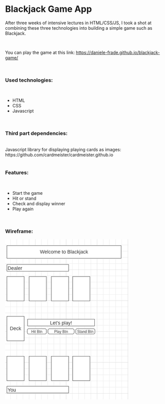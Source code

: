 <h1>Blackjack Game App</h1>


After three weeks of intensive lectures in HTML/CSS/JS, I took a shot at combining these three technologies into building a simple game such as Blackjack.

<br>

You can play the game at this link: https://daniele-frade.github.io/blackjack-game/

<br>

<h3>Used technologies:</h3>
<br>
<ul>
    <li>HTML</li>
    <li>CSS</li>
    <li>Javascript</li>
</ul>

<br>

<h3>Third part dependencies:</h3>
<br>
Javascript library for displaying playing cards as images: https://github.com/cardmeister/cardmeister.github.io

<br>
<br>

<h3>Features:</h3>
<br>
<ul>
<li>Start the game</li>
<li>Hit or stand</li>
<li>Check and display winner</li>
<li>Play again</li>
</ul>

<br>

<h3>Wireframe:</h3>

<img src="bjwireframe.png">